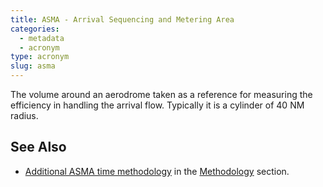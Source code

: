 ```yaml
---
title: ASMA - Arrival Sequencing and Metering Area
categories:
  - metadata
  - acronym
type: acronym
slug: asma
---
```


The volume around an aerodrome taken as a reference for measuring the efficiency in handling the arrival flow.
Typically it is a cylinder of 40 NM radius.

## See Also

* [Additional ASMA time methodology](/methodology/unimpeded-asma-time/) in the [Methodology](/methodology/) section.
